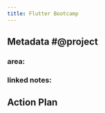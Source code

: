 ```yaml
---
title: Flutter Bootcamp
---
```


## **Metadata** #@project
### area:
### linked notes:
## Action Plan
###